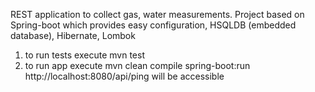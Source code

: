 REST application to collect gas, water measurements. Project based on Spring-boot which provides easy configuration, HSQLDB (embedded database), Hibernate, Lombok

1) to run tests execute mvn test
2) to run app execute mvn clean compile spring-boot:run
http://localhost:8080/api/ping will be accessible
